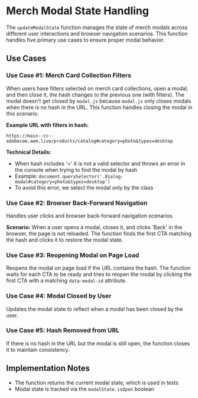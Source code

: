 # Merch Modal State Handling

The `updateModalState` function manages the state of merch modals across different user interactions and browser navigation scenarios. This function handles five primary use cases to ensure proper modal behavior.

## Use Cases

### Use Case #1: Merch Card Collection Filters

When users have filters selected on merch card collections, open a modal, and then close it, the hash changes to the previous one (with filters). The modal doesn't get closed by `modal.js` because `modal.js` only closes modals when there is no hash in the URL. This function handles closing the modal in this scenario.

**Example URL with filters in hash:**
```
https://main--cc--adobecom.aem.live/products/catalog#category=photo&types=desktop
```

**Technical Details:**
- When hash includes '=' it is not a valid selector and throws an error in the console when trying to find the modal by hash
- Example: `document.querySelector('.dialog-modal#category=photo&types=desktop')`
- To avoid this error, we select the modal only by the class

### Use Case #2: Browser Back-Forward Navigation

Handles user clicks and browser back-forward navigation scenarios.

**Scenario:** When a user opens a modal, closes it, and clicks 'Back' in the browser, the page is not reloaded. The function finds the first CTA matching the hash and clicks it to restore the modal state.

### Use Case #3: Reopening Modal on Page Load

Reopens the modal on page load if the URL contains the hash. The function waits for each CTA to be ready and tries to reopen the modal by clicking the first CTA with a matching `data-modal-id` attribute.

### Use Case #4: Modal Closed by User

Updates the modal state to reflect when a modal has been closed by the user.

### Use Case #5: Hash Removed from URL

If there is no hash in the URL but the modal is still open, the function closes it to maintain consistency.

## Implementation Notes

- The function returns the current modal state, which is used in tests
- Modal state is tracked via the `modalState.isOpen` boolean

